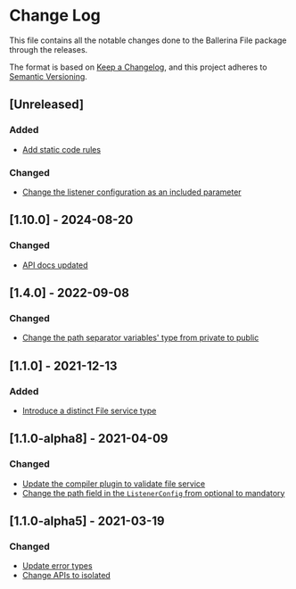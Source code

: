 # Change Log
This file contains all the notable changes done to the Ballerina File package through the releases.

The format is based on [Keep a Changelog](https://keepachangelog.com/en/1.0.0/),
and this project adheres to [Semantic Versioning](https://semver.org/spec/v2.0.0.html).

## [Unreleased]

### Added
- [Add static code rules](https://github.com/ballerina-platform/ballerina-library/issues/7283)


### Changed

- [Change the listener configuration as an included parameter](https://github.com/ballerina-platform/ballerina-library/issues/7494)

## [1.10.0] - 2024-08-20

### Changed
- [API docs updated](https://github.com/ballerina-platform/ballerina-standard-library/issues/3463)

## [1.4.0] - 2022-09-08

### Changed
- [Change the path separator variables' type from private to public](https://github.com/ballerina-platform/ballerina-standard-library/issues/2831)

## [1.1.0] - 2021-12-13

### Added
- [Introduce a distinct File service type](https://github.com/ballerina-platform/ballerina-standard-library/issues/2398)

## [1.1.0-alpha8] - 2021-04-09

### Changed
- [Update the compiler plugin to validate file service](https://github.com/ballerina-platform/ballerina-standard-library/issues/1227)
- [Change the path field in the `ListenerConfig` from optional to mandatory](https://github.com/ballerina-platform/ballerina-standard-library/issues/1235)

## [1.1.0-alpha5] - 2021-03-19

### Changed
- [Update error types](https://github.com/ballerina-platform/ballerina-standard-library/issues/1226)
- [Change APIs to isolated](https://github.com/ballerina-platform/ballerina-standard-library/issues/1226)

